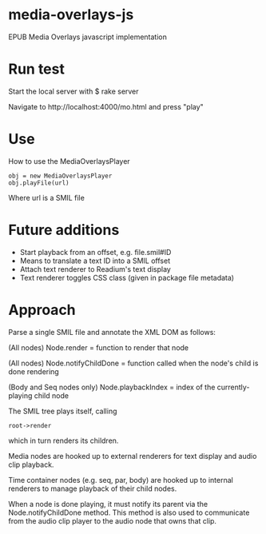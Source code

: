 media-overlays-js
=================

EPUB Media Overlays javascript implementation

# Run test

Start the local server with $ rake server

Navigate to http://localhost:4000/mo.html and press "play"

# Use
How to use the MediaOverlaysPlayer

    obj = new MediaOverlaysPlayer
    obj.playFile(url)
    
Where url is a SMIL file

# Future additions

 * Start playback from an offset, e.g. file.smil#ID
 * Means to translate a text ID into a SMIL offset
 * Attach text renderer to Readium's text display 
 * Text renderer toggles CSS class (given in package file metadata)

# Approach 

Parse a single SMIL file and annotate the XML DOM as follows:

(All nodes)
Node.render = function to render that node

(All nodes)
Node.notifyChildDone = function called when the node's child is done rendering

(Body and Seq nodes only)
Node.playbackIndex = index of the currently-playing child node

The SMIL tree plays itself, calling

    root->render

which in turn renders its children.

Media nodes are hooked up to external renderers for text display and audio clip playback.

Time container nodes (e.g. seq, par, body) are hooked up to internal renderers to manage playback of their child nodes.

When a node is done playing, it must notify its parent via the Node.notifyChildDone method.  This method is also used to communicate from the audio clip player to the audio node that owns that clip.